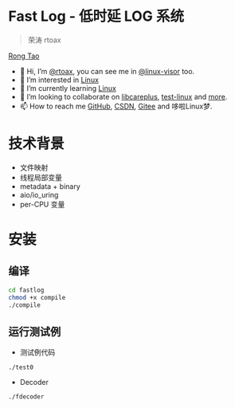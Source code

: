 Fast Log - 低时延 LOG 系统
====================================

> 荣涛 rtoax 

[Rong Tao](https://github.com/Rtoax)

- 👋 Hi, I’m [@rtoax](https://github.com/Rtoax), you can see me in [@linux-visor](https://github.com/linux-visor) too.
- 👀 I’m interested in [Linux](https://github.com/torvalds/linux)
- 🌱 I’m currently learning [Linux](https://github.com/torvalds/linux)
- 💞️ I’m looking to collaborate on [libcareplus](https://github.com/Rtoax/libcareplus), [test-linux](https://github.com/Rtoax/test-linux) and [more](https://github.com/Rtoax).
- 📫 How to reach me [GitHub](https://github.com/Rtoax), [CSDN](https://rtoax.blog.csdn.net/), [Gitee](https://gitee.com/rtoax) and 哆啦Linux梦.

# 技术背景

* 文件映射
* 线程局部变量
* metadata + binary
* aio/io_uring
* per-CPU 变量

# 安装

## 编译

```bash
cd fastlog
chmod +x compile
./compile
```

## 运行测试例

* 测试例代码

```
./test0
```

* Decoder

```
./fdecoder
```
